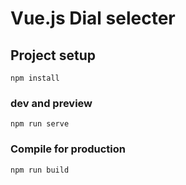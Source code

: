 # Vue.js Dial selecter

## Project setup
```
npm install
```

### dev and preview
```
npm run serve
```

### Compile for production
```
npm run build
```
